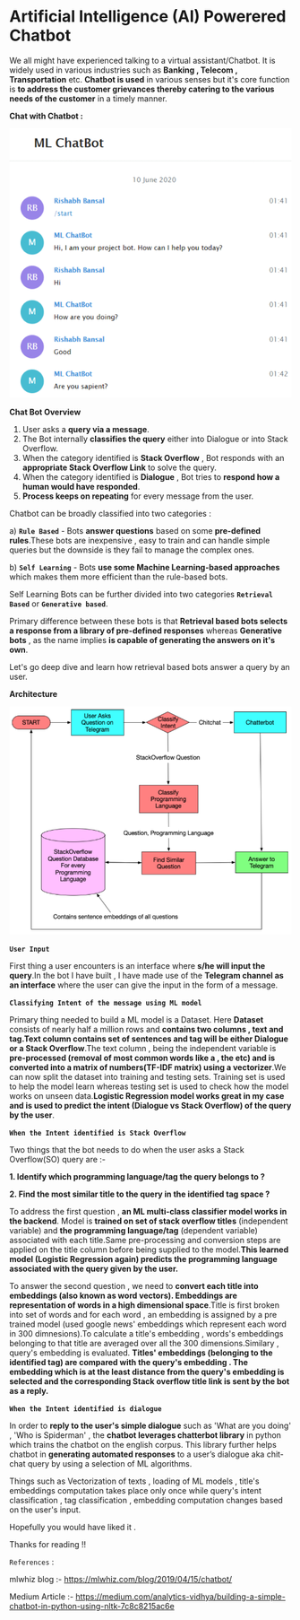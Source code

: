 # Artificial Intelligence (AI) Powerered Chatbot

We all might have experienced talking to a virtual assistant/Chatbot. It is widely used in various industries such as **Banking , Telecom , Transportation** etc. **Chatbot is used** in various senses but it's core function is **to address the customer grievances thereby catering to the various needs of the customer** in a timely manner.

**Chat with Chatbot :**

![Chat with Chatbot](/images/Chatbot_Chat.gif)

**Chat Bot Overview**
1. User asks a **query via a message**. 
2. The Bot internally **classifies the query** either into Dialogue or into Stack Overflow.
3. When the category identified is **Stack Overflow** , Bot responds with an **appropriate Stack Overflow Link** to solve the query.
4. When the category identified is **Dialogue** , Bot tries to **respond how a human would have responded**.
5. **Process keeps on repeating** for every message from the user.

Chatbot can be broadly classified into two categories :

a) **`Rule Based`** - Bots **answer questions** based on some **pre-defined rules**.These bots are inexpensive , easy to train and can handle simple queries but the downside is they fail to manage the complex ones.

b) **`Self Learning`** - Bots **use some Machine Learning-based approaches** which makes them more efficient than the rule-based bots.

Self Learning Bots can be further divided into two categories **`Retrieval Based`** or **`Generative based`**. 

Primary difference between these bots is that **Retrieval based bots selects a response from a library of pre-defined responses** whereas **Generative bots** , as the name implies **is capable of generating the answers on it's own**. 

Let's go deep dive and learn how retrieval based bots answer a query by an user.

**Architecture** 

![Chatbot Architecture](/images/Chatbot_Architecture.PNG)


**`User Input`**

First thing a user encounters is an interface where **s/he will input the query**.In the bot I have built , I have made use of the **Telegram channel as an interface** where the user can give the input in the form of a message.

**`Classifying Intent of the message using ML model`**

Primary thing needed to build a ML model is a Dataset. Here **Dataset** consists of nearly half a million rows and **contains two columns , text and tag.Text column contains set of sentences and tag will be either Dialogue or a Stack Overflow**.The text column , being the independent variable is **pre-processed (removal of most common words like a , the etc) and is converted into a matrix of numbers(TF-IDF matrix) using a vectorizer**.We can now split the dataset into training and testing sets. Training set is used to help the model learn whereas testing set is used to check how the model works on unseen data.**Logistic Regression model works great in my case and is used to predict the intent (Dialogue vs Stack Overflow) of the query by the user**.

**`When the Intent identified is Stack Overflow`**

Two things that the bot needs to do when the user asks a Stack Overflow(SO) query are :-

**1. Identify which programming language/tag the query belongs to ?**  

**2. Find the most similar title to the query in the identified tag space ?**

To address the first question , **an ML multi-class classifier model works in the backend**. Model is **trained on set of stack overflow titles** (independent variable) and **the programming language/tag** (dependent variable) associated with each title.Same pre-processing and conversion steps are applied on the title column before being supplied to the model.**This learned model (Logistic Regression again) predicts the programming language associated with the query given by the user.**

To answer the second question , we need to **convert each title into embeddings (also known as word vectors). Embeddings are representation of words in a high dimensional space**.Title is first broken into set of words and for each word , an embedding is assigned by a pre trained model (used google news' embeddings which represent each word in 300 dimnesions).To calculate a title's embedding , words's embeddings belonging to that title are averaged over all the 300 dimensions.Similary , query's embedding is evaluated. **Titles' embeddings (belonging to the identified tag) are compared with the query's embedding . The embedding which is at the least distance from the query's embedding is selected and the corresponding Stack overflow title link is sent by the bot as a reply.**

**`When the Intent identified is dialogue`**

In order to **reply to the user's simple dialogue** such as 'What are you doing' , 'Who is Spiderman' , the **chatbot leverages chatterbot library** in python which trains the chatbot on the english corpus. This library further helps chatbot in **generating automated responses** to a user’s dialogue aka chit-chat query by using a selection of ML algorithms.

Things such as Vectorization of texts , loading of ML models , title's embeddings computation takes place only once while query's intent classification , tag classification , embedding computation changes based on the user's input.

Hopefully you would have liked it .

Thanks for reading !!

`References` :

mlwhiz blog :- https://mlwhiz.com/blog/2019/04/15/chatbot/  

Medium Article :- https://medium.com/analytics-vidhya/building-a-simple-chatbot-in-python-using-nltk-7c8c8215ac6e


